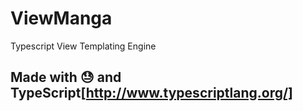# ViewManga
Typescript View Templating Engine


## Made with :sweat: and TypeScript[http://www.typescriptlang.org/]
